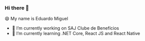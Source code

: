 ### Hi there 👋

😄 My name is Eduardo Miguel

- 🔭 I’m currently working on SAJ Clube de Benefícios
- 🌱 I’m currently learning .NET Core, React JS and React Native
